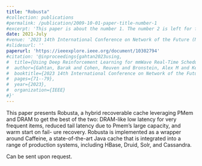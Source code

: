 ```yaml
---
title: "Robusta"
#collection: publications
#permalink: /publication/2009-10-01-paper-title-number-1
#excerpt: 'This paper is about the number 1. The number 2 is left for future work.'
date: 2021-July
#venue: '2023 14th International Conference on Network of the Future (NoF)'
#slidesurl: ''
paperurl: 'https://ieeexplore.ieee.org/document/10302794'
#citation: '@inproceedings{gahtan2023using,
#  title={Using Deep Reinforcement Learning for mmWave Real-Time Scheduling},
#  author={Gahtan, Barak and Cohen, Reuven and Bronstein, Alex M and Kedar, Gil},
#  booktitle={2023 14th International Conference on Network of the Future (NoF)},
#  pages={71--79},
#  year={2023},
#  organization={IEEE}
#}'
---
```


This paper presents Robusta, a hybrid recoverable cache leveraging PMem and DRAM to get the best of the two: DRAM-like low latency for very frequent items, reduced tail latency due to Pmem’s large capacity, and warm start on fail- ure recovery. Robusta is implemented as a wrapper around Caffeine, a state-of-the-art Java cache that is integrated into a range of production systems, including HBase, Druid, Solr, and Cassandra.

Can be sent upon request.